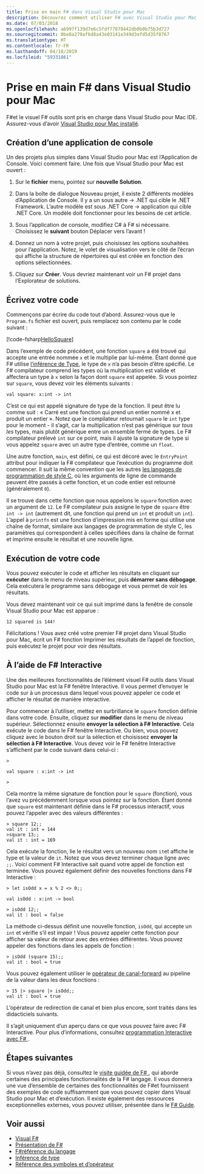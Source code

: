 ```yaml
---
title: Prise en main F# dans Visual Studio pour Mac
description: Découvrez comment utiliser F# avec Visual Studio pour Mac.
ms.date: 07/03/2018
ms.openlocfilehash: a6997f139d7e6c5fdf77878442db0b0b75b3d727
ms.sourcegitcommit: 0be8a279af6d8a43e03141e349d3efd5d35f8767
ms.translationtype: HT
ms.contentlocale: fr-FR
ms.lasthandoff: 04/18/2019
ms.locfileid: "59331861"
---
```

# <a name="get-started-with-f-in-visual-studio-for-mac"></a>Prise en main F# dans Visual Studio pour Mac

F#et le visuel F# outils sont pris en charge dans Visual Studio pour Mac IDE. Assurez-vous d’avoir [Visual Studio pour Mac installé](install-fsharp.md#install-f-with-visual-studio-for-mac).

## <a name="creating-a-console-application"></a>Création d’une application de console

Un des projets plus simples dans Visual Studio pour Mac est l’Application de Console.  Voici comment faire.  Une fois que Visual Studio pour Mac est ouvert :

1. Sur le **fichier** menu, pointez sur **nouvelle Solution**.

2. Dans la boîte de dialogue Nouveau projet, il existe 2 différents modèles d’Application de Console.  Il y a un sous autre -> .NET qui cible le .NET Framework.  L’autre modèle est sous .NET Core -> application qui cible .NET Core.  Un modèle doit fonctionner pour les besoins de cet article.

3. Sous l’application de console, modifiez C# à F# si nécessaire.  Choisissez le **suivant** bouton Déplacer vers l’avant !  

4. Donnez un nom à votre projet, puis choisissez les options souhaitées pour l’application.  Notez, le volet de visualisation vers le côté de l’écran qui affiche la structure de répertoires qui est créée en fonction des options sélectionnées.  

5. Cliquez sur **Créer**.  Vous devriez maintenant voir un F# projet dans l’Explorateur de solutions.

## <a name="writing-your-code"></a>Écrivez votre code

Commençons par écrire du code tout d’abord.  Assurez-vous que le `Program.fs` fichier est ouvert, puis remplacez son contenu par le code suivant :

[!code-fsharp[HelloSquare](../../../samples/snippets/fsharp/getting-started/hello-square.fs)]

Dans l’exemple de code précédent, une fonction `square` a été trouvé qui accepte une entrée nommée `x` et le multiplie par lui-même.  Étant donné que F# utilise [l’inférence de Type](../language-reference/type-inference.md), le type de `x` n’a pas besoin d’être spécifié.  Le F# compilateur comprend les types où la multiplication est valide et affectera un type à `x` selon la façon dont `square` est appelée.  Si vous pointez sur `square`, vous devez voir les éléments suivants :

```
val square: x:int -> int
```

C’est ce qui est appelé signature de type de la fonction.  Il peut être lu comme suit : « Carré est une fonction qui prend un entier nommé x et produit un entier ».  Notez que le compilateur retournait `square` le `int` type pour le moment - il s’agit, car la multiplication n’est pas générique sur *tous les* types, mais plutôt générique entre un ensemble fermé de types.  Le F# compilateur prélevé `int` sur ce point, mais il ajuste la signature de type si vous appelez `square` avec un autre type d’entrée, comme un `float`.

Une autre fonction, `main`, est défini, ce qui est décoré avec le `EntryPoint` attribut pour indiquer la F# compilateur que l’exécution du programme doit commencer.  Il suit la même convention que les autres [les langages de programmation de style C](https://en.wikipedia.org/wiki/Entry_point#C_and_C.2B.2B), où les arguments de ligne de commande peuvent être passés à cette fonction, et un code entier est retourné (généralement `0`).

Il se trouve dans cette fonction que nous appelons le `square` fonction avec un argument de `12`.  Le F# compilateur puis assigne le type de `square` être `int -> int` (autrement dit, une fonction qui prend un `int` et produit un `int`).  L’appel à `printfn` est une fonction d’impression mis en forme qui utilise une chaîne de format, similaire aux langages de programmation de style C, les paramètres qui correspondent à celles spécifiées dans la chaîne de format et imprime ensuite le résultat et une nouvelle ligne.

## <a name="running-your-code"></a>Exécution de votre code

Vous pouvez exécuter le code et afficher les résultats en cliquant sur **exécuter** dans le menu de niveau supérieur, puis **démarrer sans débogage**.  Cela exécutera le programme sans débogage et vous permet de voir les résultats.

Vous devez maintenant voir ce qui suit imprimé dans la fenêtre de console Visual Studio pour Mac est apparue :

```
12 squared is 144!
```

Félicitations !  Vous avez créé votre premier F# projet dans Visual Studio pour Mac, écrit un F# fonction Imprimer les résultats de l’appel de fonction, puis exécutez le projet pour voir des résultats.

## <a name="using-f-interactive"></a>À l’aide de F# Interactive

Une des meilleures fonctionnalités de l’élément visuel F# outils dans Visual Studio pour Mac est la F# fenêtre Interactive.  Il vous permet d’envoyer le code sur à un processus dans lequel vous pouvez appeler ce code et afficher le résultat de manière interactive.

Pour commencer à l’utiliser, mettez en surbrillance le `square` fonction définie dans votre code.  Ensuite, cliquez sur **modifier** dans le menu de niveau supérieur.  Sélectionnez ensuite **envoyer la sélection à F# Interactive**.  Cela exécute le code dans le F# fenêtre Interactive.  Ou bien, vous pouvez cliquez avec le bouton droit sur la sélection et choisissez **envoyer la sélection à F# Interactive**.  Vous devez voir le F# fenêtre Interactive s’affichent par le code suivant dans celui-ci :

```
>

val square : x:int -> int

>
```

Cela montre la même signature de fonction pour le `square` (fonction), vous l’avez vu précédemment lorsque vous pointez sur la fonction.  Étant donné que `square` est maintenant définie dans le F# processus interactif, vous pouvez l’appeler avec des valeurs différentes :

```
> square 12;;
val it : int = 144
>square 13;;
val it : int = 169
```

Cela exécute la fonction, lie le résultat vers un nouveau nom `it`et affiche le type et la valeur de `it`.  Notez que vous devez terminer chaque ligne avec `;;`.  Voici comment F# Interactive sait quand votre appel de fonction est terminée.  Vous pouvez également définir des nouvelles fonctions dans F# Interactive :

```
> let isOdd x = x % 2 <> 0;;

val isOdd : x:int -> bool

> isOdd 12;;
val it : bool = false
```

La méthode ci-dessus définit une nouvelle fonction, `isOdd`, qui accepte un `int` et vérifie s’il est impair !  Vous pouvez appeler cette fonction pour afficher sa valeur de retour avec des entrées différentes.  Vous pouvez appeler des fonctions dans les appels de fonction :

```
> isOdd (square 15);;
val it : bool = true
```

Vous pouvez également utiliser le [opérateur de canal-forward](../language-reference/symbol-and-operator-reference/index.md) au pipeline de la valeur dans les deux fonctions :

```
> 15 |> square |> isOdd;;
val it : bool = true
```

L’opérateur de redirection de canal et bien plus encore, sont traités dans les didacticiels suivants.

Il s’agit uniquement d’un aperçu dans ce que vous pouvez faire avec F# Interactive.  Pour plus d’informations, consultez [programmation Interactive avec F# ](../tutorials/fsharp-interactive/index.md).

## <a name="next-steps"></a>Étapes suivantes

Si vous n’avez pas déjà, consultez le [visite guidée de F# ](../tour.md), qui aborde certaines des principales fonctionnalités de la F# langage.  Il vous donnera une vue d’ensemble de certaines des fonctionnalités de F#et fournissent des exemples de code suffisamment que vous pouvez copier dans Visual Studio pour Mac et d’exécution.  Il existe également des ressources exceptionnelles externes, vous pouvez utiliser, présentée dans le [ F# Guide](../index.md).

## <a name="see-also"></a>Voir aussi

- [Visual F#](../index.md)
- [Présentation de F#](../tour.md)
- [F#référence du langage](../language-reference/index.md)
- [Inférence de type](../language-reference/type-inference.md)
- [Référence des symboles et d’opérateur](../language-reference/symbol-and-operator-reference/index.md)
